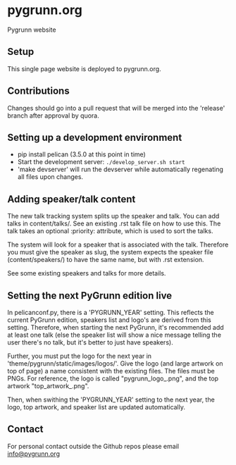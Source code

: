 pygrunn.org
===========

Pygrunn website


Setup
-----

This single page website is deployed to pygrunn.org.


Contributions
-------------

Changes should go into a pull request that will be merged into the 'release' branch after approval by quora.


Setting up a development environment
------------------------------------

* pip install pelican (3.5.0 at this point in time)
* Start the development server: `./develop_server.sh start`
* 'make devserver' will run the devserver while automatically regenating all files upon changes.


Adding speaker/talk content
---------------------------

The new talk tracking system splits up the speaker and talk. You can add talks in content/talks/. See an existing .rst talk file on how to use this.
The talk takes an optional :priority: attribute, which is used to sort the talks.

The system will look for a speaker that is associated with the talk. 
Therefore you must give the speaker as slug, the system expects the speaker file (content/speakers/) to have the same name, but with .rst extension.

See some existing speakers and talks for more details.


Setting the next PyGrunn edition live
-------------------------------------

In pelicanconf.py, there is a 'PYGRUNN_YEAR' setting. This reflects the current PyGrunn edition, speakers list and logo's are derived from this setting.
Therefore, when starting the next PyGrunn, it's recommended add at least one talk (else the speaker list will show a nice message telling the user there's no talk, but it's better to just have speakers).

Further, you must put the logo for the next year in 'theme/pygrunn/static/images/logos/'. Give the logo (and large artwork on top of page) a name consistent with the existing files.
The files must be PNGs. For reference, the logo is called "pygrunn\_logo\_<year>.png", and the top artwork "top\_artwork\_<year>.png".

Then, when swithing the 'PYGRUNN_YEAR' setting to the next year, the logo, top artwork, and speaker list are updated automatically.



Contact
-------
For personal contact outside the Github repos please email info@pygrunn.org

